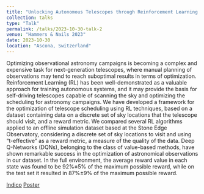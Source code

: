 ```yaml
---
title: "Unlocking Autonomous Telescopes through Reinforcement Learning: An Offline Framework and Insights from a Case Study"
collection: talks
type: "Talk"
permalink: /talks/2023-10-30-talk-2
venue: "Hammers & Nails 2023"
date: 2023-10-30
location: "Ascona, Switzerland"
---
```


Optimizing observational astronomy campaigns is becoming a complex and expensive task for next-generation telescopes, where manual planning of observations may tend to reach suboptimal results in terms of optimization. 
Reinforcement Learning (RL) has been well-demonstrated as a valuable approach for training autonomous systems, and it may provide the basis for self-driving telescopes capable of scanning the sky and optimizing the scheduling for astronomy campaigns. 
We have developed a framework for the optimization of telescope scheduling using RL techniques, based on a dataset containing data on a discrete set of sky locations that the telescope should visit, and a reward metric. We compared several RL algorithms applied to an offline simulation dataset based at the Stone Edge Observatory, considering a discrete set of sky locations to visit and using “t-effective” as a reward metric, a measure of the quality of the data. 
Deep Q-Networks (DQNs), belonging to the class of value-based methods, have shown remarkable success in the optimization of astronomical observations in our dataset. In the full environment, the average reward value in each state was found to be 92%±5% of the maximum possible reward, while on the test set it resulted in 87%±9% of the maximum possible reward.

<a href="https://indico.cern.ch/event/1202995/overview">Indico</a>
<a href="https://indico.cern.ch/event/1202995/contributions/5590226/attachments/2741344/4772507/Poster.pdf">Poster</a>